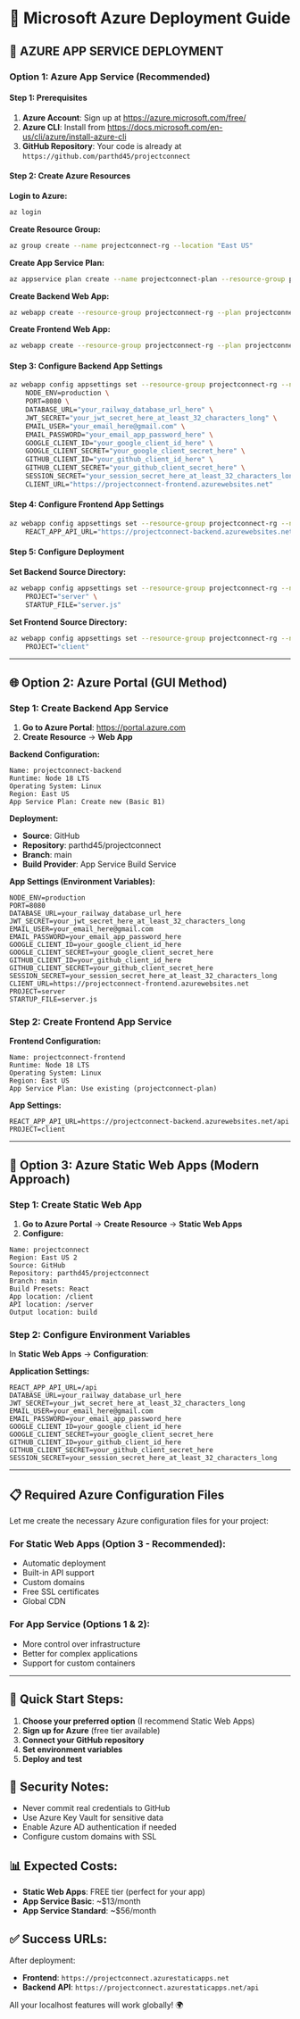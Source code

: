 # 🔷 Microsoft Azure Deployment Guide

## 🚀 **AZURE APP SERVICE DEPLOYMENT**

### **Option 1: Azure App Service (Recommended)**

#### **Step 1: Prerequisites**
1. **Azure Account**: Sign up at https://azure.microsoft.com/free/
2. **Azure CLI**: Install from https://docs.microsoft.com/en-us/cli/azure/install-azure-cli
3. **GitHub Repository**: Your code is already at `https://github.com/parthd45/projectconnect`

#### **Step 2: Create Azure Resources**

**Login to Azure:**
```bash
az login
```

**Create Resource Group:**
```bash
az group create --name projectconnect-rg --location "East US"
```

**Create App Service Plan:**
```bash
az appservice plan create --name projectconnect-plan --resource-group projectconnect-rg --sku B1 --is-linux
```

**Create Backend Web App:**
```bash
az webapp create --resource-group projectconnect-rg --plan projectconnect-plan --name projectconnect-backend --runtime "NODE|18-lts" --deployment-source-url https://github.com/parthd45/projectconnect --deployment-source-branch main
```

**Create Frontend Web App:**
```bash
az webapp create --resource-group projectconnect-rg --plan projectconnect-plan --name projectconnect-frontend --runtime "NODE|18-lts" --deployment-source-url https://github.com/parthd45/projectconnect --deployment-source-branch main
```

#### **Step 3: Configure Backend App Settings**

```bash
az webapp config appsettings set --resource-group projectconnect-rg --name projectconnect-backend --settings \
    NODE_ENV=production \
    PORT=8080 \
    DATABASE_URL="your_railway_database_url_here" \
    JWT_SECRET="your_jwt_secret_here_at_least_32_characters_long" \
    EMAIL_USER="your_email_here@gmail.com" \
    EMAIL_PASSWORD="your_email_app_password_here" \
    GOOGLE_CLIENT_ID="your_google_client_id_here" \
    GOOGLE_CLIENT_SECRET="your_google_client_secret_here" \
    GITHUB_CLIENT_ID="your_github_client_id_here" \
    GITHUB_CLIENT_SECRET="your_github_client_secret_here" \
    SESSION_SECRET="your_session_secret_here_at_least_32_characters_long" \
    CLIENT_URL="https://projectconnect-frontend.azurewebsites.net"
```

#### **Step 4: Configure Frontend App Settings**

```bash
az webapp config appsettings set --resource-group projectconnect-rg --name projectconnect-frontend --settings \
    REACT_APP_API_URL="https://projectconnect-backend.azurewebsites.net/api"
```

#### **Step 5: Configure Deployment**

**Set Backend Source Directory:**
```bash
az webapp config appsettings set --resource-group projectconnect-rg --name projectconnect-backend --settings \
    PROJECT="server" \
    STARTUP_FILE="server.js"
```

**Set Frontend Source Directory:**
```bash
az webapp config appsettings set --resource-group projectconnect-rg --name projectconnect-frontend --settings \
    PROJECT="client"
```

---

## 🌐 **Option 2: Azure Portal (GUI Method)**

### **Step 1: Create Backend App Service**

1. **Go to Azure Portal**: https://portal.azure.com
2. **Create Resource** → **Web App**

**Backend Configuration:**
```
Name: projectconnect-backend
Runtime: Node 18 LTS
Operating System: Linux
Region: East US
App Service Plan: Create new (Basic B1)
```

**Deployment:**
- **Source**: GitHub
- **Repository**: parthd45/projectconnect
- **Branch**: main
- **Build Provider**: App Service Build Service

**App Settings (Environment Variables):**
```
NODE_ENV=production
PORT=8080
DATABASE_URL=your_railway_database_url_here
JWT_SECRET=your_jwt_secret_here_at_least_32_characters_long
EMAIL_USER=your_email_here@gmail.com
EMAIL_PASSWORD=your_email_app_password_here
GOOGLE_CLIENT_ID=your_google_client_id_here
GOOGLE_CLIENT_SECRET=your_google_client_secret_here
GITHUB_CLIENT_ID=your_github_client_id_here
GITHUB_CLIENT_SECRET=your_github_client_secret_here
SESSION_SECRET=your_session_secret_here_at_least_32_characters_long
CLIENT_URL=https://projectconnect-frontend.azurewebsites.net
PROJECT=server
STARTUP_FILE=server.js
```

### **Step 2: Create Frontend App Service**

**Frontend Configuration:**
```
Name: projectconnect-frontend
Runtime: Node 18 LTS
Operating System: Linux
Region: East US
App Service Plan: Use existing (projectconnect-plan)
```

**App Settings:**
```
REACT_APP_API_URL=https://projectconnect-backend.azurewebsites.net/api
PROJECT=client
```

---

## 🚀 **Option 3: Azure Static Web Apps (Modern Approach)**

### **Step 1: Create Static Web App**

1. **Go to Azure Portal** → **Create Resource** → **Static Web Apps**
2. **Configure:**
```
Name: projectconnect
Region: East US 2
Source: GitHub
Repository: parthd45/projectconnect
Branch: main
Build Presets: React
App location: /client
API location: /server
Output location: build
```

### **Step 2: Configure Environment Variables**

In **Static Web Apps** → **Configuration**:

**Application Settings:**
```
REACT_APP_API_URL=/api
DATABASE_URL=your_railway_database_url_here
JWT_SECRET=your_jwt_secret_here_at_least_32_characters_long
EMAIL_USER=your_email_here@gmail.com
EMAIL_PASSWORD=your_email_app_password_here
GOOGLE_CLIENT_ID=your_google_client_id_here
GOOGLE_CLIENT_SECRET=your_google_client_secret_here
GITHUB_CLIENT_ID=your_github_client_id_here
GITHUB_CLIENT_SECRET=your_github_client_secret_here
SESSION_SECRET=your_session_secret_here_at_least_32_characters_long
```

---

## 📋 **Required Azure Configuration Files**

Let me create the necessary Azure configuration files for your project:

### **For Static Web Apps (Option 3 - Recommended):**
- Automatic deployment
- Built-in API support
- Custom domains
- Free SSL certificates
- Global CDN

### **For App Service (Options 1 & 2):**
- More control over infrastructure
- Better for complex applications
- Support for custom containers

---

## 🎯 **Quick Start Steps:**

1. **Choose your preferred option** (I recommend Static Web Apps)
2. **Sign up for Azure** (free tier available)
3. **Connect your GitHub repository**
4. **Set environment variables**
5. **Deploy and test**

## 🔐 **Security Notes:**

- Never commit real credentials to GitHub
- Use Azure Key Vault for sensitive data
- Enable Azure AD authentication if needed
- Configure custom domains with SSL

## 📊 **Expected Costs:**

- **Static Web Apps**: FREE tier (perfect for your app)
- **App Service Basic**: ~$13/month
- **App Service Standard**: ~$56/month

## ✅ **Success URLs:**

After deployment:
- **Frontend**: `https://projectconnect.azurestaticapps.net`
- **Backend API**: `https://projectconnect.azurestaticapps.net/api`

All your localhost features will work globally! 🌍
